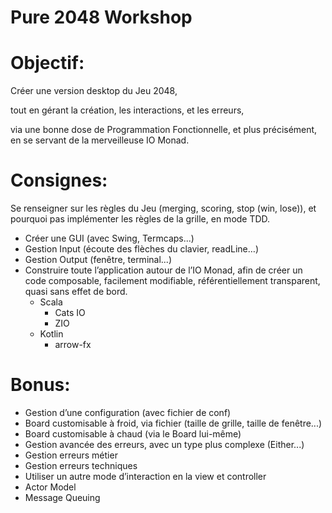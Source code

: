 Pure 2048 Workshop
=

Objectif:
===
Créer une version desktop du Jeu 2048,

tout en gérant la création, les interactions, et les erreurs,

via une bonne dose de Programmation Fonctionnelle, et plus précisément, en se servant de la merveilleuse IO Monad.


Consignes:
===
Se renseigner sur les règles du Jeu (merging, scoring, stop (win, lose)), et pourquoi pas implémenter les règles de la grille, en mode TDD.
 - Créer une GUI (avec Swing, Termcaps...)
 - Gestion Input (écoute des flèches du clavier, readLine…)
 - Gestion Output (fenêtre, terminal...)
 - Construire toute l’application autour de l’IO Monad, afin de créer un code composable, facilement modifiable, référentiellement transparent, quasi sans effet de bord.
   - Scala
     - Cats IO
     - ZIO
   - Kotlin
     - arrow-fx


Bonus:
===
 - Gestion d’une configuration (avec fichier de conf)
 - Board customisable à froid, via fichier (taille de grille, taille de fenêtre...)
 - Board customisable à chaud (via le Board lui-même)
 - Gestion avancée des erreurs, avec un type plus complexe (Either...)
 - Gestion erreurs métier
 - Gestion erreurs techniques
 - Utiliser un autre mode d’interaction en la view et controller
 - Actor Model
 - Message Queuing
